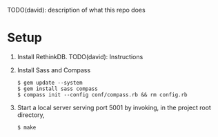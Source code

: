 TODO(david): description of what this repo does

# Setup

1. Install RethinkDB. TODO(david): Instructions
1. Install Sass and Compass

       $ gem update --system
       $ gem install sass compass
       $ compass init --config conf/compass.rb && rm config.rb

1. Start a local server serving port 5001 by invoking, in the project root
   directory,

       $ make

